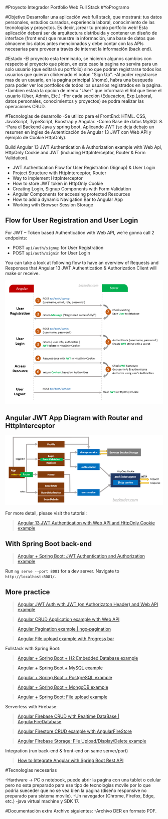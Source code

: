 #Proyecto Integrador Portfolio Web Full Stack
#YoProgramo

#Objetivo
Desarrollar una aplicación web full stack, que mostrará: tus datos personales, estudios cursados, experiencia laboral, conocimiento de las
tecnologías y proyectos. Es decir, ¡crear tu propio portfolio web! Esta aplicación deberá ser de arquitectura distribuida y contener un
diseño de interface (front end) que muestre la información, una base de datos que almacene los datos antes mencionados y debe contar con las APIs necesarias para proveer a través de internet la información (back end).

#Estado
-El proyecto esta terminado, se hicieron algunos cambios con respecto al proyecto que piden, en este caso la pagina no servira para un solo usuario (que editará su portfolio) sino que podran registrarse todos los usuarios que quieran clickenado el boton "Sign Up".
-Al poder registrarse mas de un usuario, en la pagina principal (/home), habra una busqueda para poder ver los portfolios de todos los usuarios registrados en la pagina.
-Tambien estara la opcion de menu "User" que informara el Rol que tiene el usuario (User, Admin, Etc.)
-Por cada sección (Educacion, Exp.Laboral, datos personales, conocimientos y proyectos) se podra realizar las operaciones CRUD.


#Tecnologias de desarrollo
-Se utilizo para el FrontEnd: HTML. CSS, JavaScript, TypeScript, Boostrap y Angular.
-Como Base de datos MySQL 8.
-Para el Backend Java y spring boot, Aplicando JWT (se deja debajo un resumen en ingles de Autenticación de Angular 13 JWT con Web API y ejemplo de Cookie HttpOnly).


Build Angular 13 JWT Authentication & Authorization example with Web Api, HttpOnly Cookie and JWT (including HttpInterceptor, Router & Form Validation).
- JWT Authentication Flow for User Registration (Signup) & User Login
- Project Structure with HttpInterceptor, Router
- Way to implement HttpInterceptor
- How to store JWT token in HttpOnly Cookie
- Creating Login, Signup Components with Form Validation
- Angular Components for accessing protected Resources
- How to add a dynamic Navigation Bar to Angular App
- Working with Browser Session Storage

## Flow for User Registration and User Login
For JWT – Token based Authentication with Web API, we’re gonna call 2 endpoints:
- POST `api/auth/signup` for User Registration
- POST `api/auth/signin` for User Login

You can take a look at following flow to have an overview of Requests and Responses that Angular 13 JWT Authentication & Authorization Client will make or receive.

![angular-13-jwt-authentication-authorization-httponly-cookie-flow](angular-13-jwt-authentication-authorization-httponly-cookie-flow.png)

## Angular JWT App Diagram with Router and HttpInterceptor
![angular-13-jwt-authentication-httponly-cookie](angular-13-jwt-authentication-httponly-cookie.png)

For more detail, please visit the tutorial:
> [Angular 13 JWT Authentication with Web API and HttpOnly Cookie example](https://www.bezkoder.com/angular-13-jwt-auth-httponly-cookie/)

## With Spring Boot back-end

> [Angular + Spring Boot: JWT Authentication and Authorization example](https://www.bezkoder.com/angular-13-spring-boot-jwt-auth/)

Run `ng serve --port 8081` for a dev server. Navigate to `http://localhost:8081/`.

## More practice
> [Angular JWT Auth with JWT (on Authorizaton Header) and Web API example](https://www.bezkoder.com/angular-13-jwt-auth/)

> [Angular CRUD Application example with Web API](https://www.bezkoder.com/angular-13-crud-example/)

> [Angular Pagination example | ngx-pagination](https://www.bezkoder.com/angular-13-pagination-ngx/)

> [Angular File upload example with Progress bar](https://www.bezkoder.com/angular-13-file-upload/)


Fullstack with Spring Boot:

> [Angular + Spring Boot + H2 Embedded Database example](https://www.bezkoder.com/spring-boot-angular-13-crud/)

> [Angular + Spring Boot + MySQL example](https://www.bezkoder.com/spring-boot-angular-13-mysql/)

> [Angular + Spring Boot + PostgreSQL example](https://www.bezkoder.com/spring-boot-angular-13-postgresql/)

> [Angular + Spring Boot + MongoDB example](https://www.bezkoder.com/angular-13-spring-boot-mongodb/)

> [Angular + Spring Boot: File upload example](https://www.bezkoder.com/angular-13-spring-boot-file-upload/)

Serverless with Firebase:
> [Angular Firebase CRUD with Realtime DataBase | AngularFireDatabase](https://www.bezkoder.com/angular-13-firebase-crud/)

> [Angular Firestore CRUD example with AngularFireStore](https://www.bezkoder.com/angular-13-firestore-crud-angularfirestore/)

> [Angular Firebase Storage: File Upload/Display/Delete example](https://www.bezkoder.com/angular-13-firebase-storage/)

Integration (run back-end & front-end on same server/port)

> [How to Integrate Angular with Spring Boot Rest API](https://www.bezkoder.com/integrate-angular-12-spring-boot/)


#Tecnologias necesarias

-Hardware -> PC o notebook, puede abrir la pagina con una tablet o celular pero no esta preparado para ese tipo de tecnologias movile por lo que podria sueceder que no se vea bien la pagina (diseño responsive no preparado para sistema movile).
-Un navegador (Chrome, Firefox, Edge, etc.)
-java virtual machine y SDK 17.


#Documentación extra
Archivo siguientes:
-Archivo DER en formato PDF.
